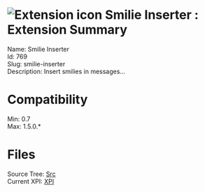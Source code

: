 # ![Extension icon](https://addons.thunderbird.net/static/img/addon-icons/default-64.png) Smilie Inserter : Extension Summary

Name: Smilie Inserter  
Id: 769  
Slug: smilie-inserter  
Description: Insert smilies in messages...
  

# Compatibility
Min: 0.7  
Max: 1.5.0.*  

# Files

Source Tree: [Src](C:/Dev/Thunderbird/ThunderKdB/xall/xOther/769-smilie-inserter/src)  
Current XPI: [XPI](C:/Dev/Thunderbird/ThunderKdB/xall/xOther/769-smilie-inserter/xpi)  



